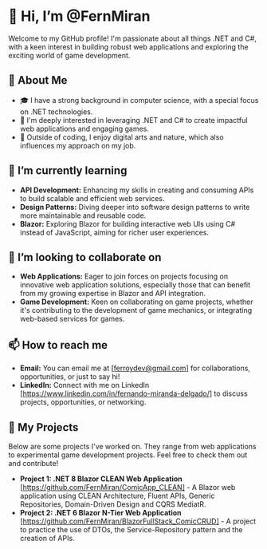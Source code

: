 # 👋 Hi, I’m @FernMiran

Welcome to my GitHub profile! I'm passionate about all things .NET and C#, with a keen interest in building robust web applications and exploring the exciting world of game development.

## 👀 About Me

- 🎓 I have a strong background in computer science, with a special focus on .NET technologies.
- 🚀 I'm deeply interested in leveraging .NET and C# to create impactful web applications and engaging games.
- 🎨 Outside of coding, I enjoy digital arts and nature, which also influences my approach on my job.

## 🌱 I’m currently learning

- **API Development:** Enhancing my skills in creating and consuming APIs to build scalable and efficient web services.
- **Design Patterns:** Diving deeper into software design patterns to write more maintainable and reusable code.
- **Blazor:** Exploring Blazor for building interactive web UIs using C# instead of JavaScript, aiming for richer user experiences.

## 💞️ I’m looking to collaborate on

- **Web Applications:** Eager to join forces on projects focusing on innovative web application solutions, especially those that can benefit from my growing expertise in Blazor and API integration.
- **Game Development:** Keen on collaborating on game projects, whether it's contributing to the development of game mechanics, or integrating web-based services for games.

## 📫 How to reach me

- **Email:** You can email me at [ferroydev@gmail.com] for collaborations, opportunities, or just to say hi!
- **LinkedIn:** Connect with me on LinkedIn [https://www.linkedin.com/in/fernando-miranda-delgado/] to discuss projects, opportunities, or networking.

## 📂 My Projects

Below are some projects I've worked on. They range from web applications to experimental game development projects. Feel free to check them out and contribute!

- **Project 1: .NET 8 Blazor CLEAN Web Application** [https://github.com/FernMiran/ComicApp_CLEAN] - A Blazor web application using CLEAN Architecture, Fluent APIs, Generic Repositories, Domain-Driven Design and CQRS MediatR.
- **Project 2: .NET 6 Blazor N-Tier Web Application** [https://github.com/FernMiran/BlazorFullStack_ComicCRUD] - A project to practice the use of DTOs, the Service-Repository pattern and the creation of APIs.
